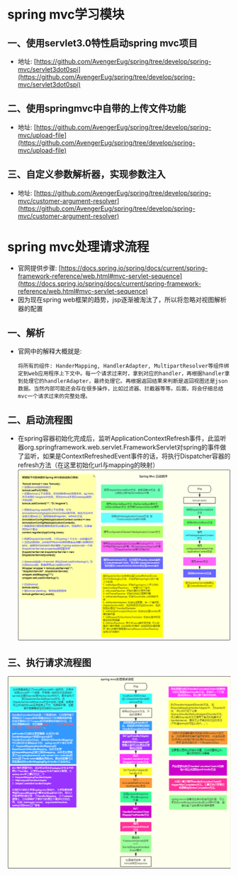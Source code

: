 # spring mvc学习模块

## 一、使用servlet3.0特性启动spring mvc项目

* 地址: [https://github.com/AvengerEug/spring/tree/develop/spring-mvc/servlet3dot0spi](https://github.com/AvengerEug/spring/tree/develop/spring-mvc/servlet3dot0spi)

## 二、使用springmvc中自带的上传文件功能

* 地址: [https://github.com/AvengerEug/spring/tree/develop/spring-mvc/upload-file](https://github.com/AvengerEug/spring/tree/develop/spring-mvc/upload-file)

## 三、自定义参数解析器，实现参数注入

* 地址: [https://github.com/AvengerEug/spring/tree/develop/spring-mvc/customer-argument-resolver](https://github.com/AvengerEug/spring/tree/develop/spring-mvc/customer-argument-resolver)

# spring mvc处理请求流程

* 官网提供步骤: [https://docs.spring.io/spring/docs/current/spring-framework-reference/web.html#mvc-servlet-sequence](https://docs.spring.io/spring/docs/current/spring-framework-reference/web.html#mvc-servlet-sequence)
* 因为现在spring web框架的趋势，jsp逐渐被淘汰了，所以将忽略对视图解析器的配置

## 一、解析

* 官网中的解释大概就是: 

  ```
  将所有的组件: HanderMapping, HandlerAdapter, MultipartResolver等组件绑定到web应用程序上下文中。每一个请求过来时，拿到对应的handler，再根据handler拿到处理它的handlerAdapter，最终处理它。再根据返回结果来判断是返回视图还是json数据。当然内部可能还会存在很多操作，比如过滤器、拦截器等等。后面，将会仔细总结mvc一个请求过来的完整处理。
  ```

## 二、启动流程图
* 在spring容器初始化完成后，监听ApplicationContextRefresh事件，此监听器org.springframework.web.servlet.FrameworkServlet对spring的事件做了监听，如果是ContextRefreshedEvent事件的话，将执行Dispatcher容器的refresh方法（在这里初始化url与mapping的映射）
![启动流程图](./spring-mvc启动流程.png)

## 三、执行请求流程图

![执行请求流程图](./spring-mvc-请求执行流程.png)


